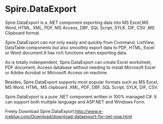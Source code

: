 Spire.DataExport
================



Spire.DataExport is a .NET component exporting data into MS Excel,MS Word, HTML, XML, PDF, MS Access, DBF, SQL Script, SYLK, DIF, CSV ,MS Clipboard format. 

Spire.DataExport can not only easily and quickly from Command, ListView, DataTable components but also smoothly export data to PDF, HTML, Excel or Word document.It has rich functions when exporting data.

As is totally indenpendent, Spire.DataExport can create Excel worksheet, PDF document, Access database without needing to install 
Microsoft Excel or Adobe Acrobat or Microsoft Access on machine.

Besides, Spire.DataExport supports most popular formats such as MS Excel, MS Word, HTML, MS clipboard ,XML, PDF, DBF, SQL Script, SYLK, DIF, CSV.

Spire.DataExport is a pure .NET component written in 100% managed C#. It can support both multiple language and ASP.NET and Windows Form.

Freely Download Spire.DataExport:http://www.e-iceblue.com/Download/download-dataexport-for-net-now.html